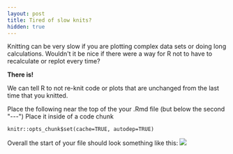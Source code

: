 ```yaml
---
layout: post
title: Tired of slow knits?
hidden: true
---
```

Knitting can be very slow if you are plotting complex data sets or doing long calculations.  Wouldn't it be nice if there were a way for R not to have to recalculate or replot every time?

__There is!__

We can tell R to not re-knit code or plots that are unchanged from the last time that you knitted.

Place the following near the top of the your .Rmd file (but below the second "---") Place it inside of a code chunk

```
knitr::opts_chunk$set(cache=TRUE, autodep=TRUE)
```

Overall the start of your file should look something like this:
![]({{site.baseurl}}/images/chunkset.png)

